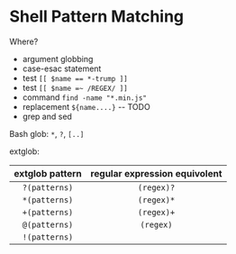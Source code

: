 Shell Pattern Matching
======================

Where?
- argument globbing
- case-esac statement
- test `[[ $name == *-trump ]]`
- test `[[ $name =~ /REGEX/ ]]`
- command `find -name "*.min.js"`
- replacement `${name....}` -- TODO
- grep and sed


Bash glob: `*`, `?`, `[..]`

extglob:

| extglob pattern | regular expression equivolent |
|:---------------:|:-----------------------------:|
|  `?(patterns)`  |          `(regex)?`           |
|  `*(patterns)`  |          `(regex)*`           |
|  `+(patterns)`  |          `(regex)+`           |
|  `@(patterns)`  |           `(regex)`           |
|  `!(patterns)`  |                               |
